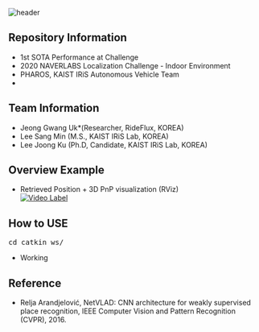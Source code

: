 ![header](https://capsule-render.vercel.app/api?type=rect&color=timeGradient&text=NAVERLABS%20Localization%20Challenge%20&fontSize=20)

## <div align=left>Repository Information</div>  
- 1st SOTA Performance at Challenge  
- 2020 NAVERLABS Localization Challenge - Indoor Environment  
- PHAROS, KAIST IRiS Autonomous Vehicle Team  
- 
## <div align=left>Team Information</div>  
- Jeong Gwang Uk*(Researcher, RideFlux, KOREA)
- Lee Sang Min   (M.S., KAIST IRiS Lab, KOREA) 
- Lee Joong Ku   (Ph.D, Candidate, KAIST IRiS Lab, KOREA)  

## <div align=left>Overview Example</div>  
- Retrieved Position + 3D PnP visualization (RViz)  
[![Video Label](http://img.youtube.com/vi/u13pD5tT-z8/0.jpg)](https://youtu.be/u13pD5tT-z8)

## <div align=left>How to USE</div> 
<pre>cd catkin_ws/  </pre>
- Working

## <div align=left>Reference</div>
- Relja Arandjelović, NetVLAD: CNN architecture for weakly supervised place recognition, IEEE Computer Vision and Pattern Recognition (CVPR), 2016.
